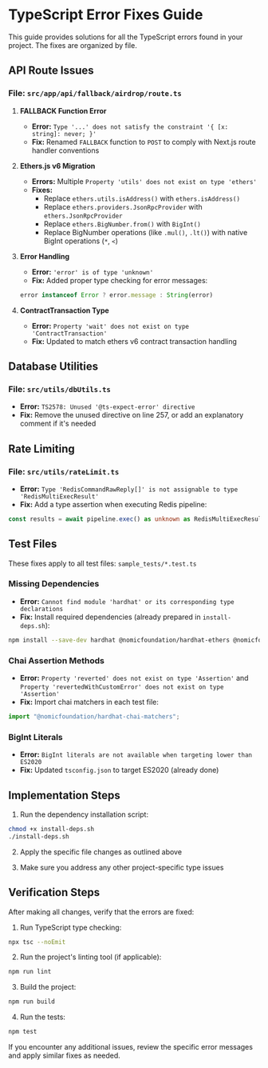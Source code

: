 # TypeScript Error Fixes Guide

This guide provides solutions for all the TypeScript errors found in your project. The fixes are organized by file.

## API Route Issues

### File: `src/app/api/fallback/airdrop/route.ts`

1. **FALLBACK Function Error**
   - **Error:** `Type '...' does not satisfy the constraint '{ [x: string]: never; }'`
   - **Fix:** Renamed `FALLBACK` function to `POST` to comply with Next.js route handler conventions
   
2. **Ethers.js v6 Migration**
   - **Errors:** Multiple `Property 'utils' does not exist on type 'ethers'`
   - **Fixes:**
     - Replace `ethers.utils.isAddress()` with `ethers.isAddress()`
     - Replace `ethers.providers.JsonRpcProvider` with `ethers.JsonRpcProvider`
     - Replace `ethers.BigNumber.from()` with `BigInt()`
     - Replace BigNumber operations (like `.mul()`, `.lt()`) with native BigInt operations (`*`, `<`)

3. **Error Handling**
   - **Error:** `'error' is of type 'unknown'`
   - **Fix:** Added proper type checking for error messages:
   ```typescript
   error instanceof Error ? error.message : String(error)
   ```

4. **ContractTransaction Type**
   - **Error:** `Property 'wait' does not exist on type 'ContractTransaction'`
   - **Fix:** Updated to match ethers v6 contract transaction handling

## Database Utilities

### File: `src/utils/dbUtils.ts`

- **Error:** `TS2578: Unused '@ts-expect-error' directive`
- **Fix:** Remove the unused directive on line 257, or add an explanatory comment if it's needed

## Rate Limiting

### File: `src/utils/rateLimit.ts`

- **Error:** `Type 'RedisCommandRawReply[]' is not assignable to type 'RedisMultiExecResult'`
- **Fix:** Add a type assertion when executing Redis pipeline:
```typescript
const results = await pipeline.exec() as unknown as RedisMultiExecResult;
```

## Test Files

These fixes apply to all test files: `sample_tests/*.test.ts`

### Missing Dependencies

- **Error:** `Cannot find module 'hardhat' or its corresponding type declarations`
- **Fix:** Install required dependencies (already prepared in `install-deps.sh`):
```bash
npm install --save-dev hardhat @nomicfoundation/hardhat-ethers @nomicfoundation/hardhat-network-helpers @nomicfoundation/hardhat-chai-matchers chai
```

### Chai Assertion Methods

- **Error:** `Property 'reverted' does not exist on type 'Assertion'` and `Property 'revertedWithCustomError' does not exist on type 'Assertion'`
- **Fix:** Import chai matchers in each test file:
```typescript
import "@nomicfoundation/hardhat-chai-matchers";
```

### BigInt Literals

- **Error:** `BigInt literals are not available when targeting lower than ES2020`
- **Fix:** Updated `tsconfig.json` to target ES2020 (already done)

## Implementation Steps

1. Run the dependency installation script:
```bash
chmod +x install-deps.sh
./install-deps.sh
```

2. Apply the specific file changes as outlined above

3. Make sure you address any other project-specific type issues

## Verification Steps

After making all changes, verify that the errors are fixed:

1. Run TypeScript type checking:
```bash
npx tsc --noEmit
```

2. Run the project's linting tool (if applicable):
```bash
npm run lint
```

3. Build the project:
```bash
npm run build
```

4. Run the tests:
```bash
npm test
```

If you encounter any additional issues, review the specific error messages and apply similar fixes as needed.
